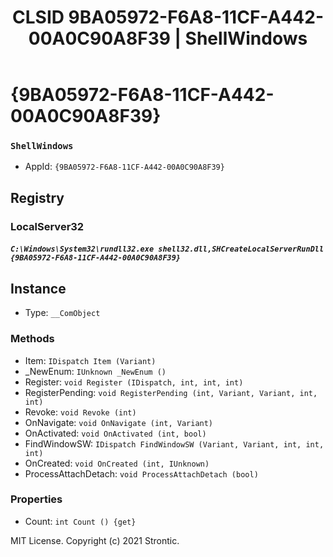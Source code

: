 ﻿---
title: "CLSID 9BA05972-F6A8-11CF-A442-00A0C90A8F39 | ShellWindows"
excerpt: What is COM-Object CLSID 9BA05972-F6A8-11CF-A442-00A0C90A8F39?
---

# {9BA05972-F6A8-11CF-A442-00A0C90A8F39}

### `ShellWindows`
* AppId: `{9BA05972-F6A8-11CF-A442-00A0C90A8F39}`

## Registry


### LocalServer32

##### `C:\Windows\System32\rundll32.exe shell32.dll,SHCreateLocalServerRunDll {9BA05972-F6A8-11CF-A442-00A0C90A8F39}`

## Instance

* Type: `__ComObject`

### Methods

* Item: `IDispatch Item (Variant)`
* _NewEnum: `IUnknown _NewEnum ()`
* Register: `void Register (IDispatch, int, int, int)`
* RegisterPending: `void RegisterPending (int, Variant, Variant, int, int)`
* Revoke: `void Revoke (int)`
* OnNavigate: `void OnNavigate (int, Variant)`
* OnActivated: `void OnActivated (int, bool)`
* FindWindowSW: `IDispatch FindWindowSW (Variant, Variant, int, int, int)`
* OnCreated: `void OnCreated (int, IUnknown)`
* ProcessAttachDetach: `void ProcessAttachDetach (bool)`

### Properties

* Count: `int Count () {get} `

MIT License. Copyright (c) 2021 Strontic.


